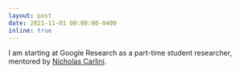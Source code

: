 ```yaml
---
layout: post
date: 2021-11-01 00:00:00-0400
inline: true
---
```


I am starting at Google Research as a part-time student researcher, mentored by [Nicholas Carlini](https://nicholas.carlini.com/).